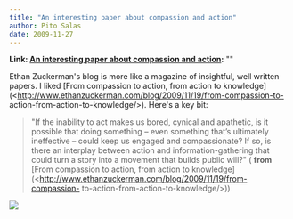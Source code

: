 ```yaml
---
title: "An interesting paper about compassion and action"
author: Pito Salas
date: 2009-11-27
---
```


**Link: [An interesting paper about compassion and action](None):** ""



Ethan Zuckerman's blog is more like a magazine of insightful, well written
papers. I liked [From compassion to action, from action to
knowledge](<http://www.ethanzuckerman.com/blog/2009/11/19/from-compassion-to-
action-from-action-to-knowledge/>). Here's a key bit:

> "If the inability to act makes us bored, cynical and apathetic, is it
> possible that doing something – even something that’s ultimately ineffective
> – could keep us engaged and compassionate? If so, is there an interplay
> between action and information-gathering that could turn a story into a
> movement that builds public will?" ( **from** [From compassion to action,
> from action to
> knowledge](<http://www.ethanzuckerman.com/blog/2009/11/19/from-compassion-
> to-action-from-action-to-knowledge/>))

![](https://i0.wp.com/img.zemanta.com/pixy.gif?w=584)


